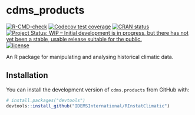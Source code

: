 
<!-- README.md is generated from README.Rmd. Please edit that file -->

# cdms\_products

<!-- badges: start -->

[![R-CMD-check](https://github.com/IDEMSInternational/RInstatClimatic/workflows/R-CMD-check/badge.svg)](https://github.com/IDEMSInternational/RInstatClimatic/actions)
[![Codecov test
coverage](https://codecov.io/gh/IDEMSInternational/RInstatClimatic/branch/main/graph/badge.svg)](https://app.codecov.io/gh/IDEMSInternational/RInstatClimatic?branch=main)
[![CRAN
status](https://www.r-pkg.org/badges/version/cdms.products)](https://CRAN.R-project.org/package=cdms.products)
[![Project Status: WIP – Initial development is in progress, but there
has not yet been a stable, usable release suitable for the
public.](https://www.repostatus.org/badges/latest/wip.svg)](https://www.repostatus.org/#wip)
[![license](https://img.shields.io/badge/license-LGPL%20(%3E=%203)-lightgrey.svg)](https://www.gnu.org/licenses/lgpl-3.0.en.html)
<!-- badges: end -->

An R package for manipulating and analysing historical climatic data.

## Installation

You can install the development version of `cdms.products` from GitHub
with:

``` r
# install.packages("devtools")
devtools::install_github("IDEMSInternational/RInstatClimatic")
```
